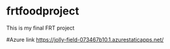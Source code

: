 # frtfoodproject
This is my final FRT project

#Azure link https://jolly-field-073467b10.1.azurestaticapps.net/
